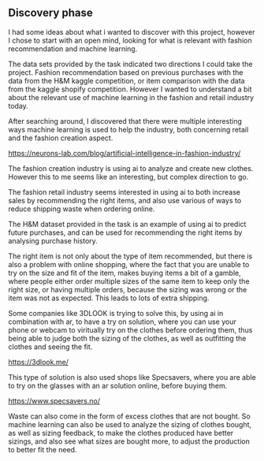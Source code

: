 ## Discovery phase
I had some ideas about what i wanted to discover with this project, however I chose to start with an open mind, looking for what is relevant with fashion recommendation and machine learning.

The data sets provided by the task indicated two directions I could take the project. Fashion recommendation based on previous purchases with the data from the H&M kaggle competition, or item comparison with the data from the kaggle shopify competition. However I wanted to understand a bit about the relevant use of machine learning in the fashion and retail industry today.

After searching around, I discovered that there were multiple interesting ways machine learning is used to help the industry, both concerning retail and the fashion creation aspect.

https://neurons-lab.com/blog/artificial-intelligence-in-fashion-industry/

The fashion creation industry is using ai to analyze and create new clothes. However this to me seems like an interesting, but complex direction to go.

The fashion retail industry seems interested in using ai to both increase sales by recommending the right items, and also use various of ways to reduce shipping waste when ordering online.

The H&M dataset provided in the task is an example of using ai to predict future purchases, and can be used for recommending the right items by analysing purchase history.

The right item is not only about the type of item recommended, but there is also a problem with online shopping, where the fact that you are unable to try on the size and fit of the item, makes buying items a bit of a gamble, where people either order multiple sizes of the same item to keep only the right size, or having multiple orders, because the sizing was wrong or the item was not as expected. This leads to lots of extra shipping.

Some companies like 3DLOOK is trying to solve this, by using ai in combination with ar, to have a try on solution, where you can use your phone or webcam to viritually try on the clothes before ordering them, thus being able to judge both the sizing of the clothes, as well as outfitting the clothes and seeing the fit.

https://3dlook.me/

This type of solution is also used shops like Specsavers, where you are able to try on the glasses with an ar solution online, before buying them.

https://www.specsavers.no/

Waste can also come in the form of excess clothes that are not bought. So machine learning can also be used to analyze the sizing of clothes bought, as well as sizing feedback, to make the clothes produced have better sizings, and also see what sizes are bought more, to adjust the production to better fit the need.

